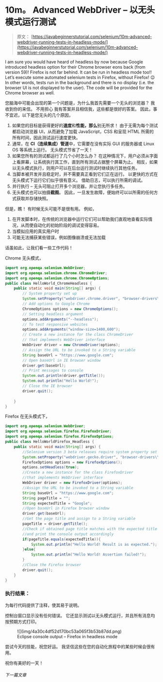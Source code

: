 # 10m。 Advanced WebDriver – 以无头模式运行测试

> 原文： [https://javabeginnerstutorial.com/selenium/10m-advanced-webdriver-running-tests-in-headless-mode/](https://javabeginnerstutorial.com/selenium/10m-advanced-webdriver-running-tests-in-headless-mode/)

I am sure you would have heard of headless by now because Google introduced headless option for their Chrome browser eons back (from version 59)! Firefox is not far behind. It can be run in headless mode too!! Let’s execute some automated selenium tests in Firefox, without Firefox! 😉 In other words, tests run in the background and there is no display (i.e. the browser UI is not displayed to the user). The code will be provided for the Chrome browser as well.

您脑海中可能会出现的第一个问题是，为什么我首先需要一个无头的浏览器？ 我收到你的来信。 不用担心 我有答案并且相信我，这些都是很好的答案。 因此，事不宜迟，以下是您无头的几个原因，

1.  如果您的目标是获得更好的**速度**和**性能，那么**别无所求！ 由于无需为每个测试都启动浏览器 UI，从而避免了加载 JavaScript，CSS 和呈现 HTML 所需的所有时间，因此测试运行速度更快。
2.  通常，在 **CI（连续集成）管道**中，它需要在没有实际 GUI 的服务器或 Linux OS 等系统上运行。 无头模式节省了一天！
3.  如果您所有的测试都运行了几个小时怎么办？ 在这种情况下，用户必须从字面上看屏幕，让系统执行其工作，直到所有测试占据整个屏幕为止。 相反，如果以无头模式执行，则用户可以在后台运行测试时继续执行其他任务。
4.  当脚本被开发并且稳定时，并不需要真正看到它们正在运行。 以更快的方式在无头模式下运行它们似乎很有意义。 借助日志，可以执行所需的调试。
5.  并行执行 – 无头可阻止打开多个浏览器，并让您执行多任务。
6.  无头模式也可以拍摄**截图**。 因此，一旦发生故障，便始终可以以所需的任何方式获取并存储快照。

但是，瞧！ 有时候无头可能不是很有用。 例如，

1.  在开发脚本时，在传统的浏览器中运行它们可以帮助我们直观地查看实际情况，从而使自动化的初始阶段的调试变得容易。
2.  当模拟应用的真实用户时
3.  可能无法捕获某些错误，例如图像崩溃或无法加载

话虽如此，让我们看一些工作代码！

Chrome 无头模式，

```java
import org.openqa.selenium.WebDriver;
import org.openqa.selenium.chrome.ChromeDriver;
import org.openqa.selenium.chrome.ChromeOptions;
public class HelloWorld_ChromeHeadless {
	public static void main(String[] args) {
		// System property set up
		System.setProperty("webdriver.chrome.driver", "browser-drivers\\chromedriver.exe");
		// Add options to Google Chrome
		ChromeOptions options = new ChromeOptions();
		// Setting headless argument
		options.addArguments("--headless");
		// To test responsive websites
		options.addArguments("window-size=1400,600");
		// Create a new instance for the class ChromeDriver
		// that implements WebDriver interface
		WebDriver driver = new ChromeDriver(options);
		// Assign the URL to be invoked to a String variable
		String baseUrl = "https://www.google.com";
		// Open baseUrl in IE browser window
		driver.get(baseUrl);
		// Print messages to console
		System.out.println(driver.getTitle());
		System.out.println("Hello World!"); 	
		// Close the IE browser
		driver.quit();

	}
}
```

Firefox 在无头模式下，

```java
import org.openqa.selenium.WebDriver;
import org.openqa.selenium.firefox.FirefoxDriver;
import org.openqa.selenium.firefox.FirefoxOptions;
public class HelloWorldFirefox_Headless {
	public static void main(String[] args) {
		//Selenium version 3 beta releases require system property set up
		System.setProperty("webdriver.gecko.driver", "browser-drivers\\geckodriver.exe");
		FirefoxOptions options = new FirefoxOptions();
		options.setHeadless(true);
		//Create a new instance for the class FirefoxDriver
		//that implements WebDriver interface
		WebDriver driver = new FirefoxDriver(options);
		//Assign the URL to be invoked to a String variable
		String baseUrl = "https://www.google.com";
		String pageTitle = "";
		String expectedTitle = "Google";
		//Open baseUrl in Firefox browser window
		driver.get(baseUrl);
		//Get the page title and assign to a String variable
		pageTitle = driver.getTitle();
		//Check if obtained page title matches with the expected title
		//and print the console output accordingly
		if(pageTitle.equals(expectedTitle)){
			System.out.println("Hello World! Result is as expected.");
		}else{
			System.out.println("Hello World! Assertion failed!");
		}
		//Close the Firefox browser
		driver.quit();
	}
}
```

### 执行结果：

为每行代码提供了注释，使其易于说明。

控制台窗口显示没有任何错误。 它还显示测试以无头模式运行，并且所有消息均按预期方式打印。

<figure class="wp-block-image">![](img/4a30c4df52d170bc53a065f3b53b87dd.png)

<figcaption>Eclipse console output – Firefox in headless mode</figcaption>

</figure>

尝试今天的技能，祝您好运。 我坚信这些在您的自动化旅程中的某些时候会很有用。

祝你有美好的一天！

###### 下一篇文章